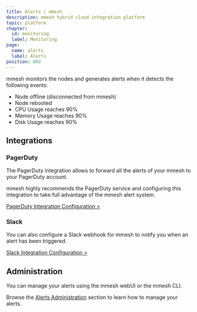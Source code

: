 ```yaml
---
title: Alerts | mmesh
description: mmesh hybrid cloud integration platform
topic: platform
chapter:
  id: monitoring
  label: Monitoring
page:
  name: alerts
  label: Alerts
position: 802
---
```


mmesh monitors the nodes and generates alerts when it detects the following events:

- Node offline (disconnected from mmesh)
- Node rebooted
- CPU Usage reaches 90%
- Memory Usage reaches 90%
- Disk Usage reaches 90%

## Integrations

### PagerDuty

The PagerDuty integration allows to forward all the alerts of your mmesh to your PagerDuty account.

mmesh highly recommends the PagerDuty service and configuring this integration to take full advantage of the mmesh alert system.

[PagerDuty Integration Configuration >](/docs/platform/administration/integrations#pagerduty)

### Slack

You can also configure a Slack webhook for mmesh to notify you when an alert has been triggered.

[Slack Integration Configuration >](/docs/platform/administration/integrations#slack)

## Administration

You can manage your alerts using the mmesh webUI or the mmesh CLI.

Browse the [Alerts Administration](/docs/platform/administration/alerts) section
to learn how to manage your alerts.
